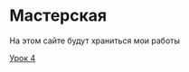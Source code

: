 # Мастерская
На этом сайте будут храниться мои работы

[Урок 4](https://official-me.github.io/Lesson_4/ "Ссылка на 4 урок")
